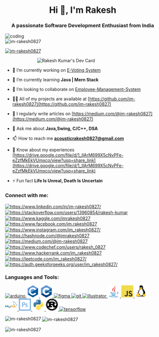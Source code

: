<h1 align="center">Hi 👋, I'm Rakesh</h1>
<h3 align="center">A passionate Software Development Enthusiast from India</h3>
<img align="left" alt="coding" width="2000" src="https://hnwebmarketingseo.files.wordpress.com/2018/06/giphy.gif?w=1108">
<p align="left"> <img src="https://komarev.com/ghpvc/?username=im-rakesh0827&label=Profile%20views&color=0e75b6&style=flat" alt="im-rakesh0827" /> </p>

<p align="left"> <a href="https://github.com/ryo-ma/github-profile-trophy"><img src="https://github-profile-trophy.vercel.app/?username=im-rakesh0827" alt="im-rakesh0827" /></a> </p>

<a href="https://app.daily.dev/im_rakesh0827"><img src="https://api.daily.dev/devcards/af8267d7f3354450901bc26ab429a635.png?r=k54" width="400" align="right" alt="Rakesh Kumar's Dev Card"/></a>

<p align="left"> <a href="https://twitter.com/" target="blank"><img src="https://img.shields.io/twitter/follow/?logo=twitter&style=for-the-badge" alt="" /></a> </p>



- 🔭 I’m currently working on [E-Voting System](https://github.com/im-rakesh0827/E-Voting-System)

- 🌱 I’m currently learning **Java | Mern Stack**

- 👯 I’m looking to collaborate on [Employee-Management-System](https://github.com/im-rakesh0827/Employee-Management-System)

<!-- - 🤝 I’m looking for help with [E-Voting System](https://github.com/im-rakesh0827/E-Voting-System) -->

- 👨‍💻 All of my projects are available at [https://github.com/im-rakesh0827](https://github.com/im-rakesh0827)

- 📝 I regularly write articles on [https://medium.com/@im-rakesh0827](https://medium.com/@im-rakesh0827)

- 💬 Ask me about **Java,Swing, C/C++, DSA**

- 📫 How to reach me **acousticrakesh0827@gmail.com**

- 📄 Know about my experiences [https://drive.google.com/file/d/1_IlArM699X5cNvPFe-eZzfMkEkVUmxco/view?usp=share_link](https://drive.google.com/file/d/1_IlArM699X5cNvPFe-eZzfMkEkVUmxco/view?usp=share_link)

- ⚡ Fun fact **Life Is Unreal, Death Is Uncertain**

<h3 align="left">Connect with me:</h3>
<p align="left">
<a href="https://linkedin.com/in/https://www.linkedin.com/in/im-rakesh0827/" target="blank"><img align="center" src="https://raw.githubusercontent.com/rahuldkjain/github-profile-readme-generator/master/src/images/icons/Social/linked-in-alt.svg" alt="https://www.linkedin.com/in/im-rakesh0827/" height="30" width="40" /></a>
<a href="https://stackoverflow.com/users/https://stackoverflow.com/users/13960854/rakesh-kumar" target="blank"><img align="center" src="https://raw.githubusercontent.com/rahuldkjain/github-profile-readme-generator/master/src/images/icons/Social/stack-overflow.svg" alt="https://stackoverflow.com/users/13960854/rakesh-kumar" height="30" width="40" /></a>
<a href="https://kaggle.com/https://www.kaggle.com/imrakesh0827" target="blank"><img align="center" src="https://raw.githubusercontent.com/rahuldkjain/github-profile-readme-generator/master/src/images/icons/Social/kaggle.svg" alt="https://www.kaggle.com/imrakesh0827" height="30" width="40" /></a>
<a href="https://fb.com/https://www.facebook.com/im.rakesh0827" target="blank"><img align="center" src="https://raw.githubusercontent.com/rahuldkjain/github-profile-readme-generator/master/src/images/icons/Social/facebook.svg" alt="https://www.facebook.com/im.rakesh0827" height="30" width="40" /></a>
<a href="https://instagram.com/https://www.instagram.com/im_rakesh0827/" target="blank"><img align="center" src="https://raw.githubusercontent.com/rahuldkjain/github-profile-readme-generator/master/src/images/icons/Social/instagram.svg" alt="https://www.instagram.com/im_rakesh0827/" height="30" width="40" /></a>
<a href="https://hashnode.com/https://hashnode.com/@imrakesh0827" target="blank"><img align="center" src="https://raw.githubusercontent.com/rahuldkjain/github-profile-readme-generator/master/src/images/icons/Social/hashnode.svg" alt="https://hashnode.com/@imrakesh0827" height="30" width="40" /></a>
<a href="https://medium.com/https://medium.com/@im-rakesh0827" target="blank"><img align="center" src="https://raw.githubusercontent.com/rahuldkjain/github-profile-readme-generator/master/src/images/icons/Social/medium.svg" alt="https://medium.com/@im-rakesh0827" height="30" width="40" /></a>
<a href="https://www.codechef.com/users/https://www.codechef.com/users/rakesh_0827" target="blank"><img align="center" src="https://cdn.jsdelivr.net/npm/simple-icons@3.1.0/icons/codechef.svg" alt="https://www.codechef.com/users/rakesh_0827" height="30" width="40" /></a>
<a href="https://www.hackerrank.com/https://www.hackerrank.com/im_rakesh0827" target="blank"><img align="center" src="https://raw.githubusercontent.com/rahuldkjain/github-profile-readme-generator/master/src/images/icons/Social/hackerrank.svg" alt="https://www.hackerrank.com/im_rakesh0827" height="30" width="40" /></a>
<a href="https://www.leetcode.com/https://leetcode.com/im_rakesh0827/" target="blank"><img align="center" src="https://raw.githubusercontent.com/rahuldkjain/github-profile-readme-generator/master/src/images/icons/Social/leet-code.svg" alt="https://leetcode.com/im_rakesh0827/" height="30" width="40" /></a>
<a href="https://auth.geeksforgeeks.org/user/https://auth.geeksforgeeks.org/user/im_rakesh0827/" target="blank"><img align="center" src="https://raw.githubusercontent.com/rahuldkjain/github-profile-readme-generator/master/src/images/icons/Social/geeks-for-geeks.svg" alt="https://auth.geeksforgeeks.org/user/im_rakesh0827/" height="30" width="40" /></a>
</p>

<h3 align="left">Languages and Tools:</h3>
<p align="left"> <a href="https://www.arduino.cc/" target="_blank" rel="noreferrer"> <img src="https://cdn.worldvectorlogo.com/logos/arduino-1.svg" alt="arduino" width="40" height="40"/> </a> <a href="https://www.cprogramming.com/" target="_blank" rel="noreferrer"> <img src="https://raw.githubusercontent.com/devicons/devicon/master/icons/c/c-original.svg" alt="c" width="40" height="40"/> </a> <a href="https://www.w3schools.com/cpp/" target="_blank" rel="noreferrer"> <img src="https://raw.githubusercontent.com/devicons/devicon/master/icons/cplusplus/cplusplus-original.svg" alt="cplusplus" width="40" height="40"/> </a> <a href="https://www.figma.com/" target="_blank" rel="noreferrer"> <img src="https://www.vectorlogo.zone/logos/figma/figma-icon.svg" alt="figma" width="40" height="40"/> </a> <a href="https://git-scm.com/" target="_blank" rel="noreferrer"> <img src="https://www.vectorlogo.zone/logos/git-scm/git-scm-icon.svg" alt="git" width="40" height="40"/> </a> <a href="https://www.adobe.com/in/products/illustrator.html" target="_blank" rel="noreferrer"> <img src="https://www.vectorlogo.zone/logos/adobe_illustrator/adobe_illustrator-icon.svg" alt="illustrator" width="40" height="40"/> </a> <a href="https://www.java.com" target="_blank" rel="noreferrer"> <img src="https://raw.githubusercontent.com/devicons/devicon/master/icons/java/java-original.svg" alt="java" width="40" height="40"/> </a> <a href="https://developer.mozilla.org/en-US/docs/Web/JavaScript" target="_blank" rel="noreferrer"> <img src="https://raw.githubusercontent.com/devicons/devicon/master/icons/javascript/javascript-original.svg" alt="javascript" width="40" height="40"/> </a> <a href="https://www.linux.org/" target="_blank" rel="noreferrer"> <img src="https://raw.githubusercontent.com/devicons/devicon/master/icons/linux/linux-original.svg" alt="linux" width="40" height="40"/> </a> <a href="https://www.mysql.com/" target="_blank" rel="noreferrer"> <img src="https://raw.githubusercontent.com/devicons/devicon/master/icons/mysql/mysql-original-wordmark.svg" alt="mysql" width="40" height="40"/> </a> <a href="https://www.photoshop.com/en" target="_blank" rel="noreferrer"> <img src="https://raw.githubusercontent.com/devicons/devicon/master/icons/photoshop/photoshop-line.svg" alt="photoshop" width="40" height="40"/> </a> <a href="https://www.python.org" target="_blank" rel="noreferrer"> <img src="https://raw.githubusercontent.com/devicons/devicon/master/icons/python/python-original.svg" alt="python" width="40" height="40"/> </a></a> <a href="https://www.rust-lang.org" target="_blank" rel="noreferrer"> <img src="https://raw.githubusercontent.com/devicons/devicon/master/icons/rust/rust-plain.svg" alt="rust" width="40" height="40"/> </a> <a href="https://www.tensorflow.org" target="_blank" rel="noreferrer"> <img src="https://www.vectorlogo.zone/logos/tensorflow/tensorflow-icon.svg" alt="tensorflow" width="40" height="40"/> </a> </p>

<p><img align="left" src="https://github-readme-stats.vercel.app/api/top-langs?username=im-rakesh0827&show_icons=true&locale=en&layout=compact" alt="im-rakesh0827" /></p>

<p>&nbsp;<img align="center" src="https://github-readme-stats.vercel.app/api?username=im-rakesh0827&show_icons=true&locale=en" alt="im-rakesh0827" /></p>

<p><img align="center" src="https://github-readme-streak-stats.herokuapp.com/?user=im-rakesh0827&" alt="im-rakesh0827" /></p>



